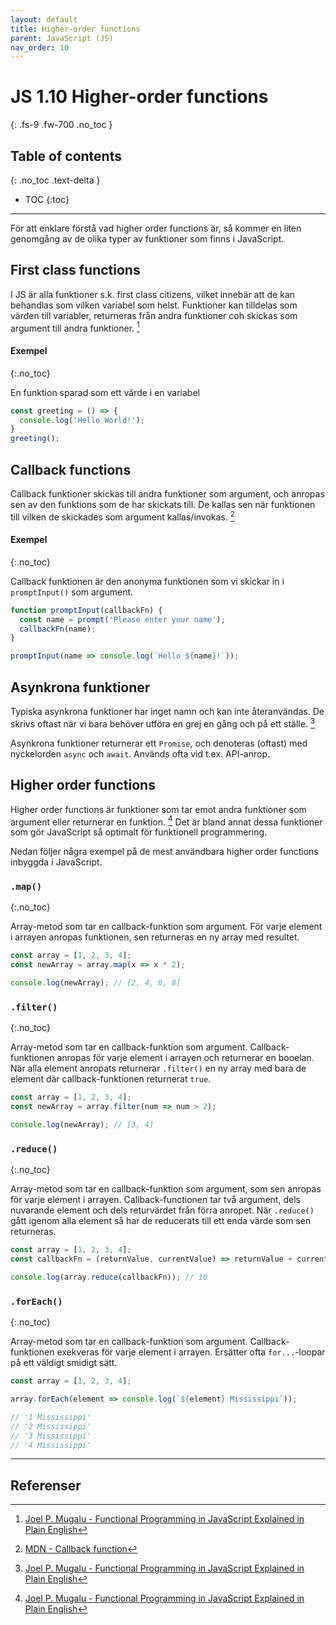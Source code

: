 ```yaml
---
layout: default
title: Higher-order functions
parent: JavaScript (JS)
nav_order: 10
---
```


# JS 1.10 Higher-order functions
{: .fs-9 .fw-700 .no_toc }

## Table of contents
{: .no_toc .text-delta }

- TOC
{:toc}

---

För att enklare förstå vad higher order functions är, så kommer en liten genomgång av de olika typer av funktioner som finns i JavaScript.

## First class functions

I JS är alla funktioner s.k. first class citizens, vilket innebär att de kan behandlas som vilken variabel som helst. Funktioner kan tilldelas som värden till variabler, returneras från andra funktioner coh skickas som argument till andra funktioner. [^1]

#### Exempel
{:.no_toc}

En funktion sparad som ett värde i en variabel

```js
const greeting = () => {
  console.log('Hello World!');
}
greeting();
```

## Callback functions

Callback funktioner skickas till andra funktioner som argument, och anropas sen av den funktions som de har skickats till. De kallas sen när funktionen till vilken de skickades som argument kallas/invokas. [^2]

#### Exempel
{:.no_toc}

Callback funktionen är den anonyma funktionen som vi skickar in i `promptInput()` som argument.

```js
function promptInput(callbackFn) {
  const name = prompt('Please enter your name');
  callbackFn(name);
}

promptInput(name => console.log(`Hello ${name}!`));
```

## Asynkrona funktioner

Typiska asynkrona funktioner har inget namn och kan inte återanvändas. De skrivs oftast när vi bara behöver utföra en grej en gång och på ett ställe. [^1]

Asynkrona funktioner returnerar ett `Promise`, och denoteras (oftast) med nyckelorden `async` och `await`. Används ofta vid t.ex. API-anrop.

## Higher order functions

Higher order functions är funktioner som tar emot andra funktioner som argument eller returnerar en funktion. [^1] Det är bland annat dessa funktioner som gör JavaScript så optimalt för funktionell programmering.

Nedan följer några exempel på de mest användbara higher order functions inbyggda i JavaScript.

### `.map()`
{:.no_toc}

Array-metod som tar en callback-funktion som argument. För varje element i arrayen anropas funktionen, sen returneras en ny array med resultet.

```js
const array = [1, 2, 3, 4];
const newArray = array.map(x => x * 2);

console.log(newArray); // [2, 4, 6, 8]
```

### `.filter()`
{:.no_toc}

Array-metod som tar en callback-funktion som argument. Callback-funktionen anropas för varje element i arrayen och returnerar en booelan. När alla element anropats returnerar `.filter()` en ny array med bara de element där callback-funktionen returnerat `true`.

```js
const array = [1, 2, 3, 4];
const newArray = array.filter(num => num > 2);

console.log(newArray); // [3, 4]
```

### `.reduce()`
{:.no_toc}

Array-metod som tar en callback-funktion som argument, som sen anropas för varje element i arrayen. Callback-functionen tar två argument, dels nuvarande element och dels returvärdet från förra anropet. När `.reduce()` gått igenom alla element så har de reducerats till ett enda värde som sen returneras.

```js
const array = [1, 2, 3, 4];
const callbackFn = (returnValue, currentValue) => returnValue + currentValue;

console.log(array.reduce(callbackFn)); // 10
```

### `.forEach()`
{:.no_toc}

Array-metod som tar en callback-funktion som argument. Callback-funktionen exekveras för varje element i arrayen. Ersätter ofta `for...`-loopar på ett väldigt smidigt sätt.

```js
const array = [1, 2, 3, 4];

array.forEach(element => console.log(`${element} Mississippi`));

// '1 Mississippi'
// '2 Mississippi'
// '3 Mississippi'
// '4 Mississippi'
```

---

## Referenser

[^1]: [Joel P. Mugalu - Functional Programming in JavaScript Explained in Plain English](https://www.freecodecamp.org/news/functional-programming-in-javascript-explained-in-plain-english/)
[^2]: [MDN - Callback function](https://developer.mozilla.org/en-US/docs/Glossary/Callback_function)